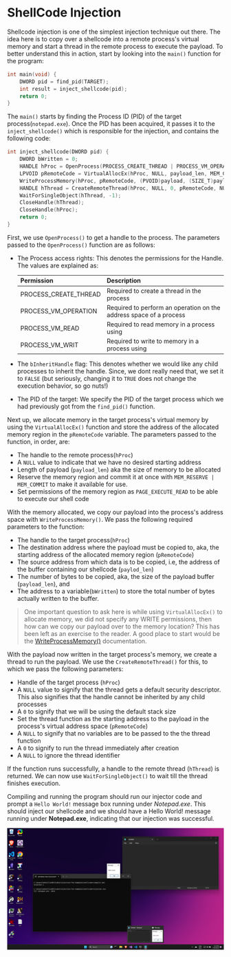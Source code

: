 # ShellCode Injection

Shellcode injection is one of the simplest injection technique out there. The idea here is to copy over a shellcode into a remote process's virtual memory and start a thread in the remote process to execute the payload. To better understand this in action, start by looking into the `main()` function for the program:

```c
int main(void) {
    DWORD pid = find_pid(TARGET);
    int result = inject_shellcode(pid);
    return 0;
}
```

The `main()` starts by finding the Process ID (PID) of the target process(`notepad.exe`). Once the PID has been acquired, it passes it to the `inject_shellcode()` which is responsible for the injection, and contains the following code:

```c
int inject_shellcode(DWORD pid) {
    DWORD bWritten = 0;
    HANDLE hProc = OpenProcess(PROCESS_CREATE_THREAD | PROCESS_VM_OPERATION | PROCESS_VM_READ | PROCESS_VM_WRITE, FALSE, pid);
    LPVOID pRemoteCode = VirtualAllocEx(hProc, NULL, payload_len, MEM_COMMIT, PAGE_EXECUTE_READ);
    WriteProcessMemory(hProc, pRemoteCode, (PVOID)payload, (SIZE_T)payload_len, (SIZE_T *)&bWritten);
    HANDLE hThread = CreateRemoteThread(hProc, NULL, 0, pRemoteCode, NULL, 0, NULL);
    WaitForSingleObject(hThread, -1); 
    CloseHandle(hThread);
    CloseHandle(hProc);
    return 0;
}
```

First, we use `OpenProcess()` to get a handle to the process. The parameters passed to the `OpenProcess()` function are as follows:

- The Process access rights: This denotes the permissions for the Handle. The values are explained as:


    | Permission            | Description                                                        |
    | --------------------- | ------------------------------------------------------------------ |
    | PROCESS_CREATE_THREAD | Required to create a thread in the process                         |
    | PROCESS_VM_OPERATION  | Required to perform an operation on the address space of a process |
    | PROCESS_VM_READ       | Required to read memory in a process using                         |
    | PROCESS_VM_WRIT       | Required to write to memory in a process using                     | 

- The `bInheritHandle` flag: This denotes whether we would like any child processes to inherit the handle. Since, we dont really need that, we set it to `FALSE` (but seriously, changing it to `TRUE` does not change the execution behavior, so go nuts!)
- The PID of the target: We specify the PID of the target process which we had previously got from the `find_pid()` function. 

Next up, we allocate memory in the target process's virtual memory by using the `VirtualAllocEx()` function and store the address of the allocated memory region in the `pRemoteCode` variable. The parameters passed to the function, in order, are:
- The handle to the remote process(`hProc`)
- A `NULL` value to indicate that we have no desired starting address 
- Length of payload (`payload_len`) aka the size of memory to be allocated
- Reserve the memory region and commit it at once with `MEM_RESERVE | MEM_COMMIT` to make it available for use.
- Set permissions of the memory region as `PAGE_EXECUTE_READ` to be able to execute our shell code

With the memory allocated, we copy our payload into the process's address space with `WriteProcessMemory()`. We pass the following required parameters to the function:
- The handle to the target process(`hProc`)
- The destination address where the payload must be copied to, aka, the starting address of the allocated memory region (`pRemoteCode`)
- The source address from which data is to be copied, i.e, the address of the buffer containing our shellcode (`paylod_len`)
- The number of bytes to be copied, aka, the size of the payload buffer (`payload_len`), and 
- The address to a variable(`bWritten`) to store the total number of bytes actually written to the buffer.


> One important question to ask here is while using `VirtualAllocEx()` to allocate memory, we did not specify any WRITE permissions, then how can we copy our payload over to the memory location? This has been left as an exercise to the reader. A good place to start would be the [WriteProcessMemory()](https://learn.microsoft.com/en-us/windows/win32/api/memoryapi/nf-memoryapi-writeprocessmemory) documentation.


With the payload now written in the target process's memory, we create a thread to run the payload. We use the `CreateRemoteThread()` for this, to which we pass the following parameters:
- Handle of the target process (`hProc`)
- A `NULL` value to signify that the thread gets a default security descriptor. This also signifies that the handle cannot be inherited by any child processes
- A `0` to signify that we will be using the default stack size
- Set the thread function as the starting address to the payload in the process's virtual address space (`pRemoteCode`)
- A `NULL` to signify that no variables are to be passed to the the thread function
- A `0` to signify to run the thread immediately after creation
- A `NULL` to ignore the thread identifier

If the function runs successfully, a handle to the remote thread (`hThread`) is returned. We can now use `WaitForSingleObject()` to wait till the thread finishes execution.

Compiling and running the program should run our injector code and prompt a `Hello World!` message box running under *Notepad.exe*.
This should inject our shellcode and we should have a Hello World! message running under **Notepad.exe**, indicating that our injection was successful.

![Injection PoC](./imgs/shellcode.png)